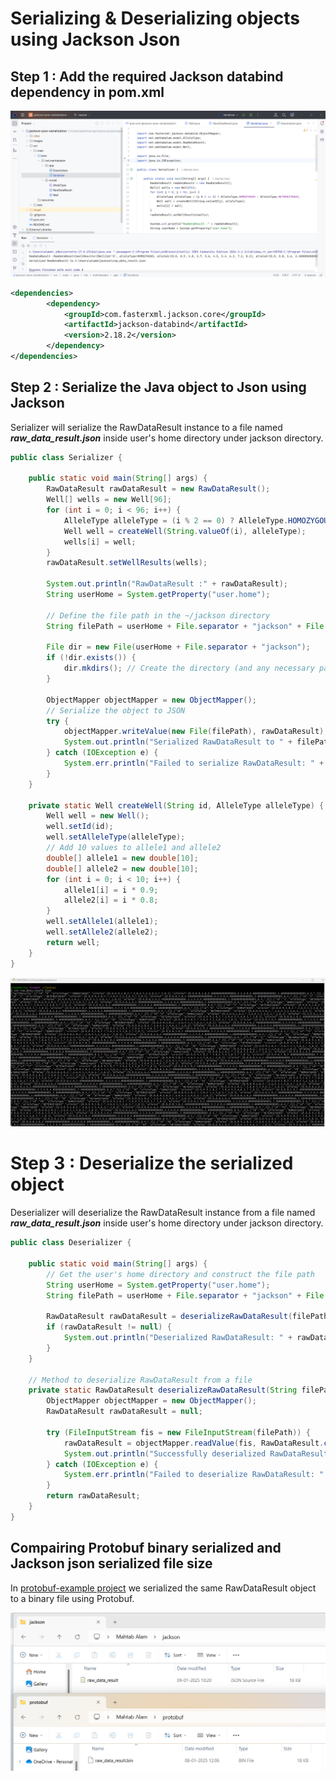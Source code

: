 # Serializing & Deserializing objects using Jackson Json

## Step 1 : Add the required Jackson databind dependency in pom.xml

!["IntelliJ project"](images/project.png?raw=true)

```xml
<dependencies>
        <dependency>
            <groupId>com.fasterxml.jackson.core</groupId>
            <artifactId>jackson-databind</artifactId>
            <version>2.18.2</version>
        </dependency>
</dependencies>
```

## Step 2 : Serialize the Java object to Json using Jackson

Serializer will serialize the RawDataResult instance to a file named **_raw_data_result.json_** inside user's home directory under jackson directory.


```java
public class Serializer {

    public static void main(String[] args) {
        RawDataResult rawDataResult = new RawDataResult();
        Well[] wells = new Well[96];
        for (int i = 0; i < 96; i++) {
            AlleleType alleleType = (i % 2 == 0) ? AlleleType.HOMOZYGOUS : AlleleType.HETEROZYGOUS;
            Well well = createWell(String.valueOf(i), alleleType);
            wells[i] = well;
        }
        rawDataResult.setWellResults(wells);

        System.out.println("RawDataResult :" + rawDataResult);
        String userHome = System.getProperty("user.home");

        // Define the file path in the ~/jackson directory
        String filePath = userHome + File.separator + "jackson" + File.separator + "raw_data_result.json";

        File dir = new File(userHome + File.separator + "jackson");
        if (!dir.exists()) {
            dir.mkdirs(); // Create the directory (and any necessary parent directories)
        }

        ObjectMapper objectMapper = new ObjectMapper();
        // Serialize the object to JSON
        try {
            objectMapper.writeValue(new File(filePath), rawDataResult);
            System.out.println("Serialized RawDataResult to " + filePath);
        } catch (IOException e) {
            System.err.println("Failed to serialize RawDataResult: " + e.getMessage());
        }
    }

    private static Well createWell(String id, AlleleType alleleType) {
        Well well = new Well();
        well.setId(id);
        well.setAlleleType(alleleType);
        // Add 10 values to allele1 and allele2
        double[] allele1 = new double[10];
        double[] allele2 = new double[10];
        for (int i = 0; i < 10; i++) {
            allele1[i] = i * 0.9;
            allele2[i] = i * 0.8;
        }
        well.setAllele1(allele1);
        well.setAllele2(allele2);
        return well;
    }
}
```

!["Jackson Json Serialization"](images/json-serialization.png?raw=true)

# Step 3 : Deserialize the serialized object

Deserializer will deserialize the RawDataResult instance from a file named **_raw_data_result.json_** inside user's home directory under jackson directory.

```java
public class Deserializer {

    public static void main(String[] args) {
        // Get the user's home directory and construct the file path
        String userHome = System.getProperty("user.home");
        String filePath = userHome + File.separator + "jackson" + File.separator + "raw_data_result.json";

        RawDataResult rawDataResult = deserializeRawDataResult(filePath);
        if (rawDataResult != null) {
            System.out.println("Deserialized RawDataResult: " + rawDataResult);
        }
    }

    // Method to deserialize RawDataResult from a file
    private static RawDataResult deserializeRawDataResult(String filePath) {
        ObjectMapper objectMapper = new ObjectMapper();
        RawDataResult rawDataResult = null;

        try (FileInputStream fis = new FileInputStream(filePath)) {
            rawDataResult = objectMapper.readValue(fis, RawDataResult.class);
            System.out.println("Successfully deserialized RawDataResult from " + filePath);
        } catch (IOException e) {
            System.err.println("Failed to deserialize RawDataResult: " + e.getMessage());
        }
        return rawDataResult;
    }
}
```


## Compairing Protobuf binary serialized and Jackson json serialized file size

In [protobuf-example project](https://github.com/eMahtab/java-projects/tree/master/protobuf-example) we serialized the same RawDataResult object to a binary file using Protobuf. 

!["Json and Binary Serialiazed file size comparison"](images/json-and-protobuf.png?raw=true)

